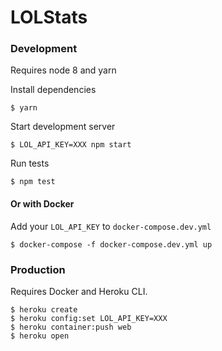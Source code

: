 # LOLStats

### Development

Requires node 8 and yarn

Install dependencies

    $ yarn

Start development server

    $ LOL_API_KEY=XXX npm start

Run tests

    $ npm test



#### Or with Docker

Add your `LOL_API_KEY` to `docker-compose.dev.yml`

    $ docker-compose -f docker-compose.dev.yml up

### Production

Requires Docker and Heroku CLI.

    $ heroku create
    $ heroku config:set LOL_API_KEY=XXX
    $ heroku container:push web
    $ heroku open
